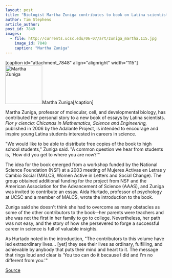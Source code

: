 ```yaml
---
layout: post
title: "Biologist Martha Zuniga contributes to book on Latina scientists"
author: Tim Stephens
article_author: 
post_id: 7849
images:
  - file: http://currents.ucsc.edu/06-07/art/zuniga_martha.115.jpg
    image_id: 7848
    caption: "Martha Zuniga"
---
```


[caption id="attachment_7848" align="alignright" width="115"]<a href="http://dev-ucsc-news.pantheonsite.io/wp-content/uploads/2007/01/zuniga_martha.115.jpg"><img class="size-full wp-image-7848" src="http://dev-ucsc-news.pantheonsite.io/wp-content/uploads/2007/01/zuniga_martha.115.jpg" alt="Martha Zuniga" width="115" height="121" /></a>Martha Zuniga[/caption]
<a name="content" id="content"></a>
<p>
  Martha Zuniga, professor of molecular, cell, and developmental biology, has contributed her personal story to a new book of essays by Latina scientists. <i>Flor y ciencia: Chicanas in Mathematics, Science and Engineering,</i> published in 2006 by the Adalante Project, is intended to encourage and inspire young Latina students interested in careers in science.
</p>
<p>
  "We would like to be able to distribute free copies of the book to high school students," Zuniga said. "A common question we hear from students is, 'How did you get to where you are now?'"
</p>
<p>
  The idea for the book emerged from a workshop funded by the National Science Foundation (NSF) at a 2003 meeting of Mujeres Activas en Letras y Cambio Social (MALCS, Women Active in Letters and Social Change). The group obtained additional funding for the project from NSF and the American Association for the Advancement of Science (AAAS), and Zuniga was invited to contribute an essay. Aida Hurtado, professor of psychology at UCSC and a member of MALCS, wrote the introduction to the book.
</p>
<p>
  Zuniga said she doesn't think she had to overcome as many obstacles as some of the other contributors to the book--her parents were teachers and she was not the first in her family to go to college. Nevertheless, her path was not easy, and the story of how she persevered to forge a successful career in science is full of valuable insights.
</p>
<p>
  As Hurtado noted in the introduction, "The contributors to this volume have led extraordinary lives... [yet] they see their lives as ordinary, fulfilling, and achievable by anybody that puts their mind and heart to it. The message that rings loud and clear is 'You too can do it because I did and I'm no different from you.'"
</p>
<p><a href="http://www1.ucsc.edu/currents/06-07/01-22/zuniga.asp" title="Permalink to zuniga">Source</a></p>
